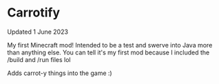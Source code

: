 # Carrotify

Updated 1 June 2023


My first Minecraft mod! Intended to be a test and swerve into Java more than anything else. You can tell it's my first mod because I included the /build and /run files lol

Adds carrot-y things into the game :)
